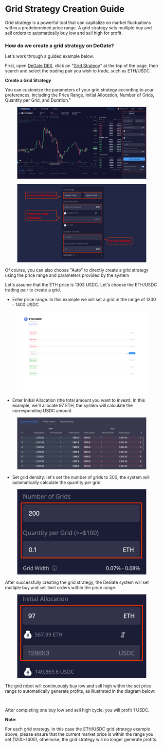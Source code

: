 # Grid Strategy Creation Guide

Grid strategy is a powerful tool that can capitalize on market fluctuations within a predetermined price range. A grid strategy sets multiple buy and sell orders to automatically buy low and sell high for profit.

### How do we create a grid strategy on DeGate?&#x20;

Let's work through a guided example below.

First, open [DeGate DEX](https://app.degate.com/), click on "[Grid Strategy](https://app.degate.com/grid/USDC/ETH)" at the top of the page, then search and select the trading pair you wish to trade, such as ETH/USDC.

**Create a Grid  Strategy**

You can customize the parameters of your grid strategy according to your preferences, including the Price Range, Initial Allocation, Number of Grids, Quantity per Grid, and Duration."

<figure><img src="../.gitbook/assets/image.png" alt=""><figcaption></figcaption></figure>

<figure><img src="../.gitbook/assets/截屏2023-12-13 14.30.47.png" alt=""><figcaption></figcaption></figure>

Of course, you can also choose "Auto" to directly create a grid strategy using the price range and parameters provided by the system

Let's assume that the ETH price is 1303 USDC. Let's choose the ETH/USDC trading pair to create a grid.&#x20;

* Enter price range. In this example we will set a grid in the range of 1200 - 1400 USDC

<figure><img src="../.gitbook/assets/image (2).png" alt=""><figcaption></figcaption></figure>

* Enter Initial Allocation (the total amount you want to invest). In this example, we'll allocate 97 ETH, the system will calculate the corresponding USDC amount.

<figure><img src="../.gitbook/assets/image (3).png" alt=""><figcaption></figcaption></figure>

* Set grid density: let's set the number of grids to 200, the system will automatically calculate the quantity per grid.

<figure><img src="../.gitbook/assets/image (4).png" alt=""><figcaption></figcaption></figure>

After successfully creating the grid strategy, the DeGate system will set multiple buy and sell limit orders within the price range.

<figure><img src="../.gitbook/assets/image (5).png" alt=""><figcaption></figcaption></figure>

The grid robot will continuously buy low and sell high within the set price range to automatically generate profits, as illustrated in the diagram below:

<figure><img src="../.gitbook/assets/Grid-Trading-Short-35s-v27 (1).gif" alt=""><figcaption></figcaption></figure>

After completing one buy low and sell high cycle, you will profit 1 USDC.

**Note:**

For each grid strategy, in this case the ETH/USDC grid strategy example above, please ensure that the current market price is within the range you set (1200-1400), otherwise, the grid strategy will no longer generate profits.
